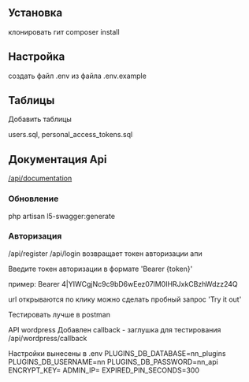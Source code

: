 ## Установка

клонировать гит
composer install

## Настройка

создать файл .env из файла .env.example

## Таблицы

Добавить таблицы

users.sql, personal_access_tokens.sql

## Документация Api

[/api/documentation](/api/documentation#/default)

### Обновление
php artisan l5-swagger:generate

### Авторизация
/api/register
/api/login
возвращает токен авторизации апи

Введите токен авторизации в формате 'Bearer {token}'

пример: Bearer 4|YIWCgjNc9c9bD6wEez07lM0IHRJxkCBzhWdzz24Q

url открываются по клику можно сделать пробный запрос 'Try it out'

Тестировать лучше в postman

API wordpress
Добавлен callback - заглушка для тестирования
/api/wordpress/callback

Настройки вынесены в .env
PLUGINS_DB_DATABASE=nn_plugins
PLUGINS_DB_USERNAME=nn
PLUGINS_DB_PASSWORD=nn_api
ENCRYPT_KEY=
ADMIN_IP=
EXPIRED_PIN_SECONDS=300
